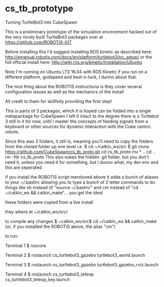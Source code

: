 # cs_tb_prototype
Turning TurtleBot3 into CubeSpawn

This is a preliminary prototype of the simulation environment hacked out of the very nicely built TurtleBot3 packages over at https://github.com/ROBOTIS-GIT

Before installing this I'd suggest installing ROS kinetic as described here: http://emanual.robotis.com/docs/en/platform/turtlebot3/pc_setup/
or the full official install here: http://wiki.ros.org/kinetic/Installation/Ubuntu

Note I'm running on Ubuntu LTS 16.04 with ROS Kinetic if you run on a different platform, godspeed and best-o-luck, I dunno about that.

The nice thing about the ROBOTIS instructions is they cover several configuration issues as well as the mechanics of the install 

All credit to them for skillfully providing the first step!

This is parts of 3 packages, which it is hoped can be folded into a single metapackage for CubeSpawn
I left it intact to the degree there is a Turtlebot 3 still in it for now, until I master the concepts of feeding signals from a keyboard or other sources for dynamic interaction with the Cube centric robots.

Since this was 3 folders, it still is, meaning you'll need to copy the folders from the cloned folder up one level
i.e. 
$ cd ~/catkin_ws/src
$ git clone https://github.com/CubeSpawn/cs_tb_proto.git
cd cs_tb_proto
mv * ..
cd ..
rm -fdr cs_tb_proto
This also nukes the hidden .git folder, but you don't need it, unless you need it for something, but I dunno what, my dev env and this are seperated.

if you install the ROBOTIS script mentioned above it adda a bunch of aliases to your ~/.bashrc
allowing you to type a bunch of 2 letter commands to do things like sb instead of "source ~/.bashrc"
and cm instead of "cd ~/catkin_ws && catkin_make"... you get the idea!

these folders were copied from a live install

they where at ~/catkin_ws/src/

to compile any changes
$ ~catkin_ws/src$ cd ~/catkin_ws && catkin_make (or, if you installed the ROBOTIS above, the alias "cm")

to run:

Terminal 1
$ roscore

Terminal 2
$ roslaunch cs_turtlebot3_gazebo turtlebot3_world.launch

Terminal 3
$ roslaunch cs_turtlebot3_gazebo turtlebot3_gazebo_rviz.launch

Terminal 4
$ roslaunch cs_turtlebot3_teleop cs_turtlebot3_teleop_key.launch
